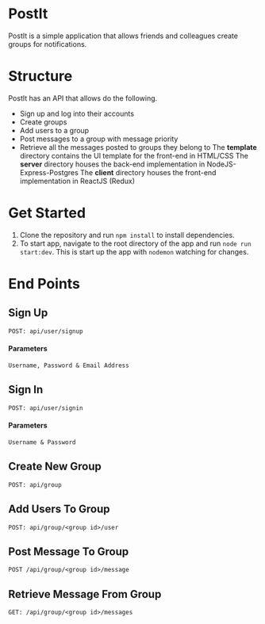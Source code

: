 # PostIt
PostIt is a simple application that allows friends and colleagues create groups for notifications.
# Structure
PostIt has an API that allows do the following.
* Sign up and log into their accounts
* Create groups
* Add users to a group
* Post messages to a group with message priority
* Retrieve all the messages posted to groups they belong to
The **template** directory contains the UI template for the front-end in HTML/CSS
The **server** directory houses the back-end implementation in NodeJS-Express-Postgres
The **client** directory houses the front-end implementation in ReactJS (Redux)

# Get Started
1. Clone the repository and run ```npm install``` to install dependencies.
2. To start app, navigate to the root directory of the app and run ```node run start:dev```. This is start up the app with ```nodemon``` watching for changes.

# End Points
## Sign Up
```POST: api/user/signup```
  #### Parameters
  ```Username, Password & Email Address```
## Sign In
```POST: api/user/signin```
  #### Parameters
  ```Username & Password```
## Create New Group
```POST: api/group```
## Add Users To Group
```POST: api/group/<group id>/user```
## Post Message To Group
```POST /api/group/<group id>/message```
## Retrieve Message From Group
```GET: /api/group/<group id>/messages```